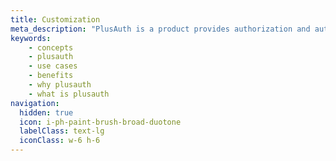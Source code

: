 ```yaml
---
title: Customization
meta_description: "PlusAuth is a product provides authorization and authentication solution in a secure way."
keywords:
    - concepts
    - plusauth
    - use cases
    - benefits
    - why plusauth
    - what is plusauth
navigation:
  hidden: true
  icon: i-ph-paint-brush-broad-duotone
  labelClass: text-lg
  iconClass: w-6 h-6
---
```

